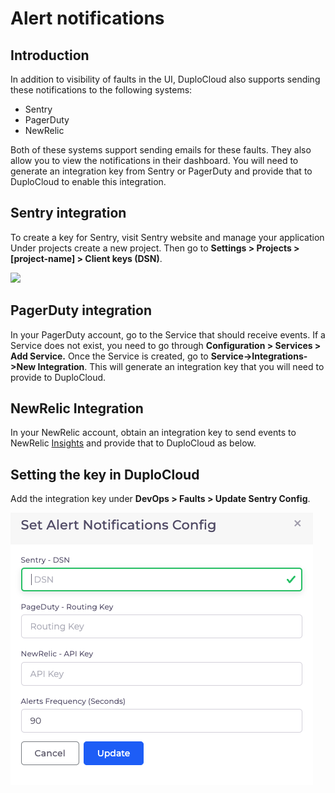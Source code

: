 # Alert notifications

## Introduction <a href="#0-toc-title" id="0-toc-title"></a>

In addition to visibility of faults in the UI, DuploCloud also supports sending these notifications to the following systems:&#x20;

* Sentry
* PagerDuty
* NewRelic

Both of these systems support sending emails for these faults. They also allow you to view the notifications in their dashboard. You will need to generate an integration key from Sentry or PagerDuty and provide that to DuploCloud to enable this integration.



## Sentry integration <a href="#1-toc-title" id="1-toc-title"></a>

To create a key for Sentry, visit Sentry website and manage your application Under projects create a new project. Then go to **Settings > Projects > \[project-name] > Client keys (DSN)**.

![](https://duplocloud.com/wp-content/uploads/2021/11/sentry.png)

## PagerDuty integration <a href="#2-toc-title" id="2-toc-title"></a>

In your PagerDuty account, go to the Service that should receive events. If a Service does not exist, you need to go through **Configuration > Services > Add Service.** Once the Service is created, go to **Service->Integrations->New Integration**. This will generate an integration key that you will need to provide to DuploCloud.

## NewRelic Integration

In your NewRelic account, obtain an integration key to send events to NewRelic [Insights](https://docs.newrelic.com/docs/data-apis/ingest-apis/event-api/introduction-event-api/) and provide that to DuploCloud as below.

## Setting the key in DuploCloud <a href="#2-toc-title" id="2-toc-title"></a>

Add the integration key under **DevOps > Faults > Update Sentry Config**.&#x20;

&#x20;                                 ![](<../../../.gitbook/assets/Screen Shot 2022-07-01 at 12.07.45 PM.png>)
